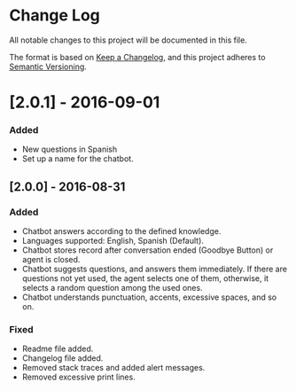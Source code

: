 # Change Log
All notable changes to this project will be documented in this file.

The format is based on [Keep a Changelog](http://keepachangelog.com/), and this project adheres to [Semantic Versioning](http://semver.org/).


# [2.0.1] - 2016-09-01
### Added
- New questions in Spanish
- Set up a name for the chatbot.


## [2.0.0] - 2016-08-31
### Added
- Chatbot answers according to the defined knowledge.
- Languages supported: English, Spanish (Default).
- Chatbot stores record after conversation ended (Goodbye Button) or agent is closed.
- Chatbot suggests questions, and answers them immediately. If there are questions not yet used, the agent selects one of them, otherwise, it selects a random question among the used ones.
- Chatbot understands punctuation, accents, excessive spaces, and so on.

### Fixed
- Readme file added.
- Changelog file added.
- Removed stack traces and added alert messages.
- Removed excessive print lines.
